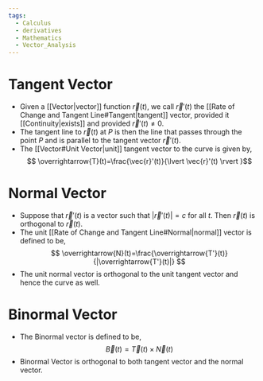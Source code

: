 ```yaml
---
tags:
  - Calculus
  - derivatives
  - Mathematics
  - Vector_Analysis
---
```

# Tangent Vector 
- Given a [[Vector|vector]] function $\vec{r}(t)$, we call $\vec{r}'(t)$ the [[Rate of Change and Tangent Line#Tangent|tangent]] vector, provided it [[Continuity|exists]] and provided $\vec{r}'(t)\neq 0$.
- The tangent line to $\vec{r}(t)$ at $P$ is then the line that passes through the point $P$ and is parallel to the tangent vector $\vec{r}'(t)$.
- The [[Vector#Unit Vector|unit]] tangent vector to the curve is given by,$$
\overrightarrow{T}(t)=\frac{\vec{r}'(t)}{\lvert \vec{r}'(t) \rvert }$$
# Normal Vector 
- Suppose that $\vec{r}'(t)$ is a vector such that $|\vec{r}'(t)|=c$ for all $t$. Then $\vec{r}(t)$ is orthogonal to $\vec{r}(t)$.
- The unit [[Rate of Change and Tangent Line#Normal|normal]] vector is defined to be,$$
\overrightarrow{N}(t)=\frac{\overrightarrow{T'}(t)}{|\overrightarrow{T'}(t)|}
$$
- The unit normal vector is orthogonal to the unit tangent vector and hence the curve as well.
# Binormal Vector 
- The Binormal vector is defined to be,$$
\overrightarrow{B}(t)=\overrightarrow{T}(t)\times \overrightarrow{N}(t)
$$
- Binormal Vector is orthogonal to both tangent vector and the normal vector.
